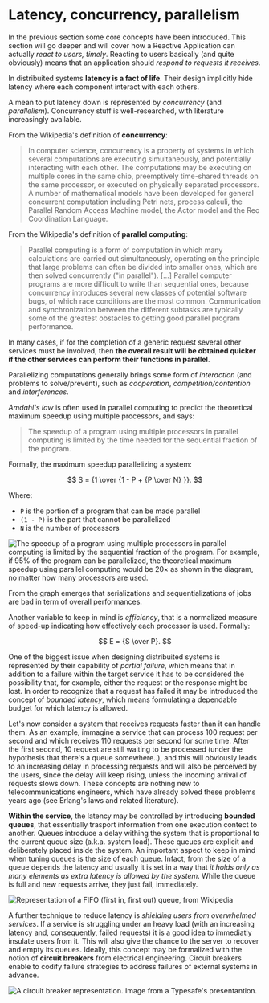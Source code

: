 # Latency, concurrency, parallelism

In the previous section some core concepts have been introduced. This section will go deeper and will cover how a Reactive Application can actually *react to users, timely*. Reacting to users basically (and quite obviously) means that an application should *respond to requests it receives*.

In distribuited systems **latency is a fact of life**. Their design implicitly hide latency where each component interact with each others.

A mean to put latency down is represented by *concurrency* (and *parallelism*).
Concurrency stuff is well-researched, with literature increasingly available.

From the Wikipedia's definition of **concurrency**:
>In computer science, concurrency is a property of systems in which several computations are executing simultaneously, and potentially interacting with each other. The computations may be executing on multiple cores in the same chip, preemptively time-shared threads on the same processor, or executed on physically separated processors. A number of mathematical models have been developed for general concurrent computation including Petri nets, process calculi, the Parallel Random Access Machine model, the Actor model and the Reo Coordination Language.

From the Wikipedia's definition of **parallel computing**:
>Parallel computing is a form of computation in which many calculations are carried out simultaneously, operating on the principle that large problems can often be divided into smaller ones, which are then solved concurrently ("in parallel").
[...] Parallel computer programs are more difficult to write than sequential ones, because concurrency introduces several new classes of potential software bugs, of which race conditions are the most common. Communication and synchronization between the different subtasks are typically some of the greatest obstacles to getting good parallel program performance.

In many cases, if for the completion of a generic request several other services must be involved, then **the overall result will be obtained quicker if the other services can perform their functions in parallel**.

Parallelizing computations generally brings some form of *interaction* (and problems to solve/prevent), such as *cooperation*, *competition/contention* and *interferences*.

*Amdahl's law* is often used in parallel computing to predict the theoretical maximum speedup using multiple processors, and says:
>The speedup of a program using multiple processors in parallel computing is limited by the time needed for the sequential fraction of the program.

Formally, the maximum speedup parallelizing a system:

$$
S = {1 \over {1 - P + {P \over N} }}.
$$

Where:
- `P` is the portion of a program that can be made parallel
- `(1 - P)` is the part that cannot be parallelized
- `N` is the number of processors

![The speedup of a program using multiple processors in parallel computing is limited by the sequential fraction of the program. For example, if 95% of the program can be parallelized, the theoretical maximum speedup using parallel computing would be 20× as shown in the diagram, no matter how many processors are used.](http://upload.wikimedia.org/wikipedia/commons/thumb/e/ea/AmdahlsLaw.svg/648px-AmdahlsLaw.svg.png)

From the graph emerges that serializations and sequentializations of jobs are bad in term of overall performances.

Another variable to keep in mind is *efficiency*, that is a normalized measure of speed-up indicating how effectively each processor is used. Formally:

$$
E = {S \over P}.
$$

One of the biggest issue when designing distribuited systems is represented by their capability of *partial failure*, which means that in addition to a failure within the target service it has to be considered the possibility that, for example, either the request or the response might be lost. In order to recognize that a request has failed it may be introduced the concept of *bounded latency*, which means formulating a dependable budget for which latency is allowed.

Let's now consider a system that receives requests faster than it can handle them. As an example, immagine a service that can process 100 request per second and which receives 110 requests per second for some time. After the first second, 10 request are still waiting to be processed (under the hypothesis that there's a queue somewhere..), and this will obviously leads to an increasing delay in processing requests and will also be perceived by the users, since the delay will keep rising, unless the incoming arrival of requests slows down.
These concepts are nothing new to telecommunications engineers, which have already solved these problems years ago (see Erlang's laws and related literature).

**Within the service**, the latency may be controlled by introducing **bounded queues**, that essentially trasport information from one execution contect to another. Queues introduce a delay withing the system that is proportional to the current queue size (a.k.a. system load). These queues are explicit and deliberately placed inside the system. An important aspect to keep in mind when tuning queues is the size of each queue. Infact, from the size of a queue depends the latency and usually it is set in a way that *it holds only as many elements as extra latency is allowed by the system*. While the queue is full and new requests arrive, they just fail, immediately.

![Representation of a FIFO (first in, first out) queue, from Wikipedia](http://upload.wikimedia.org/wikipedia/commons/thumb/5/52/Data_Queue.svg/300px-Data_Queue.svg.png)

A further technique to reduce latency is *shielding users from overwhelmed services*. If a service is struggling under an heavy load (with an increasing latency and, consequently, failed requests) it is a good idea to immediatly insulate users from it. This will also give the chance to the server to recover and empty its queues. Ideally, this concept may be formalized with the notion of **circuit breakers** from electrical engineering. Circuit breakers enable to codify failure strategies to address failures of external systems in advance.

![A circuit breaker representation. Image from a Typesafe's presentantion.](https://dl.dropboxusercontent.com/u/5045423/circuit-breaker.png)
